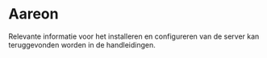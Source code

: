 # Aareon
Relevante informatie voor het installeren en configureren van de server kan teruggevonden worden in de handleidingen.

